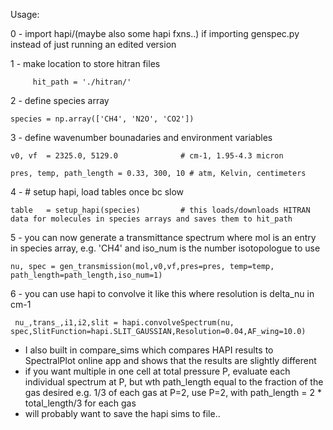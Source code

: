 Usage:

0 - import hapi/(maybe also some hapi fxns..) if importing genspec.py instead of just running an edited version

1 - make location to store hitran files

    	 hit_path = './hitran/'
	 
2 - define species array

    species = np.array(['CH4', 'N2O', 'CO2'])

3 - define wavenumber bounadaries and environment variables

    v0, vf  = 2325.0, 5129.0			  # cm-1, 1.95-4.3 micron
    
    pres, temp, path_length = 0.33, 300, 10	# atm, Kelvin, centimeters

4 - # setup hapi, load tables once bc slow

    table   = setup_hapi(species)		  # this loads/downloads HITRAN data for molecules in species arrays and saves them to hit_path

5 - you can now generate a transmittance spectrum where mol is an entry in species array, e.g. 'CH4' and iso_num is the number isotopologue to use

    nu, spec = gen_transmission(mol,v0,vf,pres=pres, temp=temp, path_length=path_length,iso_num=1)

6 - you can use hapi to convolve it like this where resolution is delta_nu in cm-1

     nu_,trans_,i1,i2,slit = hapi.convolveSpectrum(nu, spec,SlitFunction=hapi.SLIT_GAUSSIAN,Resolution=0.04,AF_wing=10.0)

* I also built in compare_sims which compares HAPI results to SpectralPlot online app and shows that the results are slightly different
* if you want multiple in one cell at total pressure P, evaluate each individual spectrum at P, but wth path_length equal to the fraction of the gas desired e.g. 1/3 of each gas at P=2, use P=2, with path_length = 2 * total_length/3 for each gas
* will probably want to save the hapi sims to file..



